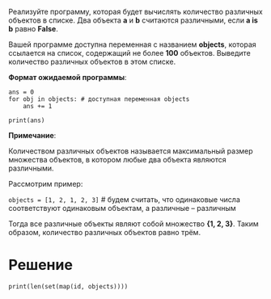 Реализуйте программу, которая будет вычислять количество различных объектов в списке.
Два объекта **a** и **b** считаются различными, если **a is b** равно **False**.

Вашей программе доступна переменная с названием **objects**, которая ссылается на список, содержащий не более **100** объектов. Выведите количество различных объектов в этом списке.

**Формат ожидаемой программы**:

```
ans = 0
for obj in objects: # доступная переменная objects
    ans += 1

print(ans)
```

**Примечание**:

Количеством различных объектов называется максимальный размер множества объектов, в котором любые два объекта являются различными.

Рассмотрим пример:

`objects = [1, 2, 1, 2, 3]` # будем считать, что одинаковые числа соответствуют одинаковым объектам, а различные – различным

Тогда все различные объекты являют собой множество **{1, 2, 3}**﻿. Таким образом, количество различных объектов равно трём.

# Решение

```
print(len(set(map(id, objects))))
```

